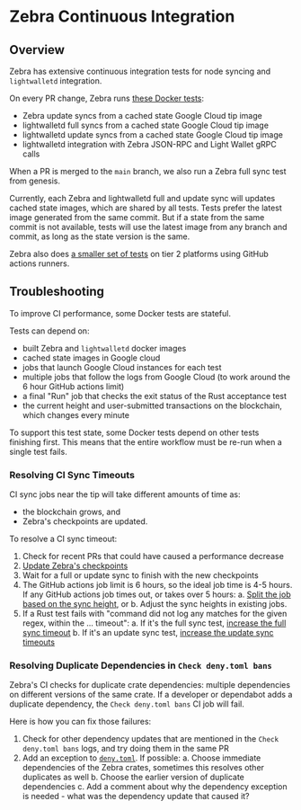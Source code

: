 # Zebra Continuous Integration

## Overview

Zebra has extensive continuous integration tests for node syncing and `lightwalletd` integration.

On every PR change, Zebra runs [these Docker tests](https://github.com/ZcashFoundation/zebra/blob/main/.github/workflows/continous-integration-docker.yml):
- Zebra update syncs from a cached state Google Cloud tip image
- lightwalletd full syncs from a cached state Google Cloud tip image
- lightwalletd update syncs from a cached state Google Cloud tip image
- lightwalletd integration with Zebra JSON-RPC and Light Wallet gRPC calls

When a PR is merged to the `main` branch, we also run a Zebra full sync test from genesis.

Currently, each Zebra and lightwalletd full and update sync will updates cached state images,
which are shared by all tests. Tests prefer the latest image generated from the same commit.
But if a state from the same commit is not available, tests will use the latest image from
any branch and commit, as long as the state version is the same.

Zebra also does [a smaller set of tests](https://github.com/ZcashFoundation/zebra/blob/main/.github/workflows/continous-integration-os.yml) on tier 2 platforms using GitHub actions runners.


## Troubleshooting

To improve CI performance, some Docker tests are stateful.

Tests can depend on:
- built Zebra and `lightwalletd` docker images
- cached state images in Google cloud
- jobs that launch Google Cloud instances for each test
- multiple jobs that follow the logs from Google Cloud (to work around the 6 hour GitHub actions limit)
- a final "Run" job that checks the exit status of the Rust acceptance test
- the current height and user-submitted transactions on the blockchain, which changes every minute

To support this test state, some Docker tests depend on other tests finishing first.
This means that the entire workflow must be re-run when a single test fails.

### Resolving CI Sync Timeouts

CI sync jobs near the tip will take different amounts of time as:
- the blockchain grows, and
- Zebra's checkpoints are updated.

To resolve a CI sync timeout:
1. Check for recent PRs that could have caused a performance decrease
2. [Update Zebra's checkpoints](https://github.com/ZcashFoundation/zebra/blob/main/zebra-utils/README.md#zebra-checkpoints)
3. Wait for a full or update sync to finish with the new checkpoints
4. The GitHub actions job limit is 6 hours, so the ideal job time is 4-5 hours.
   If any GitHub actions job times out, or takes over 5 hours:
    a. [Split the job based on the sync height](https://github.com/ZcashFoundation/zebra/pull/4961/files#diff-4c3718f100312ddc9472f5d4ab2ee0a50a46f2af21352a25fca849734e3f7514R732), or
    b. Adjust the sync heights in existing jobs.
5. If a Rust test fails with "command did not log any matches for the given regex, within the ... timeout":
   a. If it's the full sync test, [increase the full sync timeout](https://github.com/ZcashFoundation/zebra/commit/9fb87425b76ba3747985ea2f22043ff0276a03bd#diff-8fbc73b0a92a4f48656ffe7d85d55c612c755202dcb7284d8f6742a38a6e9614R367)
   b. If it's an update sync test, [increase the update sync timeouts](https://github.com/ZcashFoundation/zebra/commit/9fb87425b76ba3747985ea2f22043ff0276a03bd#diff-92f93c26e696014d82c3dc1dbf385c669aa61aa292f44848f52167ab747cb6f6R51)
   
### Resolving Duplicate Dependencies in `Check deny.toml bans`

Zebra's CI checks for duplicate crate dependencies: multiple dependencies on different versions of the same crate.
If a developer or dependabot adds a duplicate dependency, the `Check deny.toml bans` CI job will fail.

Here is how you can fix those failures:
1. Check for other dependency updates that are mentioned in the `Check deny.toml bans` logs, and try doing them in the same PR
2. Add an exception to [`deny.toml`](https://github.com/ZcashFoundation/zebra/blob/main/deny.toml). If possible:
  a. Choose immediate dependencies of the Zebra crates, sometimes this resolves other duplicates as well
  b. Choose the earlier version of duplicate dependencies
  c. Add a comment about why the dependency exception is needed - what was the dependency update that caused it?
